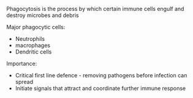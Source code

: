 Phagocytosis is the process by which certain immune cells engulf and destroy microbes and debris

Major phagocytic cells:
- Neutrophils
- macrophages
- Dendritic cells

Importance:
- Critical first line defence - removing pathogens before infection can spread
- Initiate signals that attract and coordinate further immune response